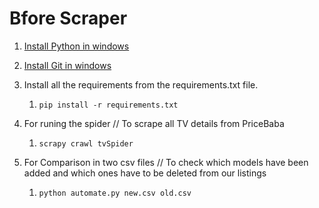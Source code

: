 # Bfore Scraper

1. [Install Python in windows](https://www.howtogeek.com/197947/how-to-install-python-on-windows/)

2. [Install Git in windows](https://hackernoon.com/install-git-on-windows-9acf2a1944f0)

3. Install all the requirements from the requirements.txt file.

   1. ```
      pip install -r requirements.txt
      ```

      

4. For runing the spider // To scrape all TV details from PriceBaba

    1. ```
       scrapy crawl tvSpider
       ```

5. For Comparison in two csv files // To check which models have been added and which ones have to be deleted from our listings

   1. ```
      python automate.py new.csv old.csv
      ```

